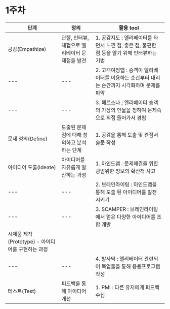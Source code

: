 # 1주차 

단계|정의|활용 tool
---|---|---|
공감(Empathize)|관찰, 인터뷰, 체험으로 엘리베이터 문제점을 발견|1. 공감지도 : 엘리베이터를 타면서 느낀 점, 좋은 점, 불편한 점 등을 알기 위해 인터뷰하는 기법|
---|---|2. 고객여정맵 : 승객이 엘리베이터를 이용하는 순간부터 내리는 순간까지 시각화하며 문제를 파악
---|---|3. 페르소나 ; 엘리베이터 승객의 가상의 인물을 정하여 문제속으로 직접 들어가서 경험
문제 정의(Define)|도출된 문제점에 대해 정의하고 분석하는 단계|1. 공감을 통해 도출 및 관점서술문 작성|
아이디어 도출(Ideate)|아이디어를 자유롭게 발산하는 과정|1. 마인드맵 : 문제해결을 위한 광범위한 정보의 확산적 사고|
---|---|2. 브레인라이팅 : 마인드맵을 통해 도출 된 아이디어를 발전 시키기|
---|---|3. SCAMPER : 브레인라이팅에서 얻은 다양한 아이디어를 조합 개발|
시제품 제작(Prototype) - 아이디어를 구현하는 과정|
---|---|4. 발사믹 : 엘리베이터 관련되어 목업툴을 통해 응용프로그램 작성
테스트(Test)|피드백을 통해 아이디어 개선|1. PMI : 다른 유저에게 피드백 수집|

